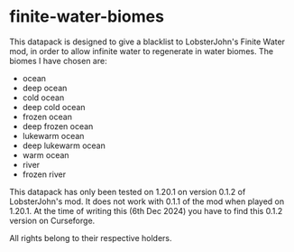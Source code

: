 # finite-water-biomes
This datapack is designed to give a blacklist to LobsterJohn's Finite Water mod, in order to allow infinite water to regenerate in water biomes. The biomes I have chosen are:

*   ocean
*   deep ocean
*   cold ocean
*   deep cold ocean
*   frozen ocean
*   deep frozen ocean
*   lukewarm ocean
*   deep lukewarm ocean
*   warm ocean
*   river
*   frozen river

This datapack has only been tested on 1.20.1 on version 0.1.2 of LobsterJohn's mod. It does not work with 0.1.1 of the mod when played on 1.20.1. At the time of writing this (6th Dec 2024) you have to find this 0.1.2 version on Curseforge.

All rights belong to their respective holders.
